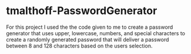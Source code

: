 # tmalthoff-PasswordGenerator
For this project I used the the code given to me to create a password generator that uses upper, lowercase, numbers, and special characters to create a randomly generated password that will deliver a password between 8 and 128 characters based on the users selection.